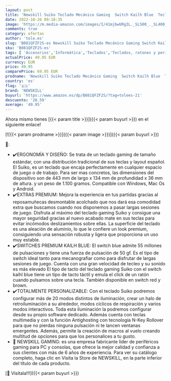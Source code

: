 ```yaml
---
layout: post
title: 'Newskill Suiko Teclado Mecánico Gaming  Switch Kailh Blue  Teclas Grabación Macro  Resposamuñecas Incluido  RGB  Antighosting  Layout Español  Windows  Mac Os y Android  Negro'
date: 2022-10-26 09:18:35
image: 'https://m.media-amazon.com/images/I/41mjbwURgIL._SL500_._SL400_.jpg'
comments: true
category: ofertas
author: 'tole.es'
slug: 'B081QFZF2S-es Newskill Suiko Teclado Mecánico Gaming Switch Kailh Blue...'
sku: 'B081QFZF2S-es'
tags: [ 'Accesorios','Informática','Teclados','Teclados, ratones y periféricos de entrada','android','newskill','🇪🇸', ]
actualPrice: 49.95 EUR
currency: EUR
price: 49.95
comparePrice: 69.95 EUR
prodname: 'Newskill Suiko Teclado Mecánico Gaming  Switch Kailh Blue  Teclas Grabación Macro  Resposamuñecas Incluido  RGB  Antighosting  Layout Español  Windows  Mac Os y Android  Negro'
country: 'es'
flag: '🇪🇸'
brand: 'NEWSKILL'
buyurl: 'https://www.amazon.es/dp/B081QFZF2S/?tag=tolees-21'
descuento: '28.59'
average: '49.95'
---
```


Ahora mismo tienes [{{< param title >}}]({{< param buyurl >}}) en el siguiente enlace!

[![{{< param prodname >}}]({{< param image >}})]({{< param buyurl >}})

🔎:

- ✔️ERGONOMÍA Y DISEÑO: Se trata de un teclado gaming de tamaño estándar, con una distribución tradicional de sus teclas y layout español. El Suiko, es un teclado que encaja perfectamente en cualquier espacio de juego o de trabajo. Para ser mas concretos, las dimensiones del dispositivo son de 443 mm de largo x 134 mm de profundidad x 36 mm de altura. y un peso de 1.100 gramos. Compatible con Windows, Mac Os y Android.
- ✔️EXTRAS PREMIUM: Mejora la experiencia en tus partidas gracias al reposamuñecas desmontable acolchado que nos dará esa comodidad extra que buscamos cuando nos disponemos a pasar largas sesiones de juego. Disfruta al máximo del teclado gaming Suiko y consigue una mayor seguridad gracias al nuevo acabado mate en sus teclas para evitar incómodos deslizamientos sobre ellas. La superficie del teclado es una aleación de aluminio, lo que le confiere un look premium, consiguiendo una sensación robusta y ligera que proporciona un uso muy estable.
- ✔️SWITCHES PREMIUM KAILH BLUE: El switch blue admite 55 millones de pulsaciones y tiene una fuerza de pulsación de 50 gf. Es el tipo de switch ideal tanto para mecanografiar como para disfrutar de largas sesiones de juego. Cuenta con una gran velocidad de tecleo y su sonido es más elevado El tipo de tacto del teclado gaming Suiko con el switch kaihl blue tiene un tipo de tacto táctil y emula el click de un ratón cuando pulsamos sobre una tecla. También disponible en switch red y brown.
- ✔️TOTALMENTE PERSONALIZABLE: Con el teclado Suiko podremos configurar más de 20 modos distintos de iluminación, crear un halo de retroiluminación a su alrededor, modos cíclicos de respiración y varios modos interactivos. Toda esta iluminación la podremos configurar desde su propio software dedicado. Además cuenta con teclas multimedia y con la función Antighosting con tecnología N-Key Rollover para que no pierdas ninguna pulsación ni te lancen ventanas emergentes. Además, permite la creación de macros al vuelo creando multitud de opciones para que los personalices a tu gusto.
- 👾 NEWSKILL GAMING: es una empresa fabricante líder de periféricos gaming para PC y consolas, que ofrece la mejor calidad y confianza a sus clientes con más de 6 años de experiencia. Para ver su catálogo completo, haga clic en Visita la Store de NEWSKILL, en la parte inferior del título de cada producto.

[🛒 Visítala!!!]({{< param buyurl >}})
